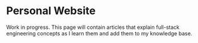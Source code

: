 # Personal Website

Work in progress. This page will contain articles that explain full-stack engineering concepts as I learn them and add them to my knowledge base.
